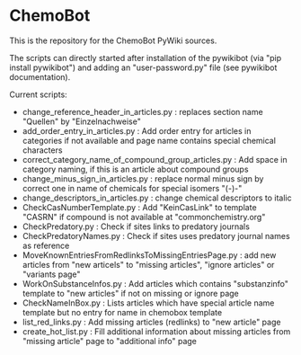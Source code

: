 # ChemoBot
This is the repository for the ChemoBot PyWiki sources.

The scripts can directly started after installation of the pywikibot (via "pip install pywikibot") and adding an "user-password.py" file (see pywikibot documentation).

Current scripts:
* change_reference_header_in_articles.py : replaces section name "Quellen" by "Einzelnachweise"
* add_order_entry_in_articles.py : Add order entry for articles in categories if not available and page name contains special chemical characters
* correct_category_name_of_compound_group_articles.py : Add space in category naming, if this is an article about compound groups
* change_minus_sign_in_articles.py : replace normal minus sign by correct one in name of chemicals for special isomers "(-)-"
* change_descriptors_in_articles.py : change chemical descriptors to italic
* CheckCasNumberTemplate.py : Add "KeinCasLink" to template "CASRN" if compound is not available at "commonchemistry.org"
* CheckPredatory.py : Check if sites links to predatory journals
* CheckPredatoryNames.py : Check if sites uses predatory journal names as reference
* MoveKnownEntriesFromRedlinksToMissingEntriesPage.py : add new articles from "new articels" to "missing articles", "ignore articles" or "variants page"
* WorkOnSubstanceInfos.py : Add articles which contains "substanzinfo" template to "new articles" if not on missing or ignore page
* CheckNameInBox.py : Lists articles which have special article name template but no entry for name in chemobox template
* list_red_links.py : Add missing articles (redlinks) to "new article" page
* create_hot_list.py : Fill additional information about missing articles from "missing article" page to "additional info" page